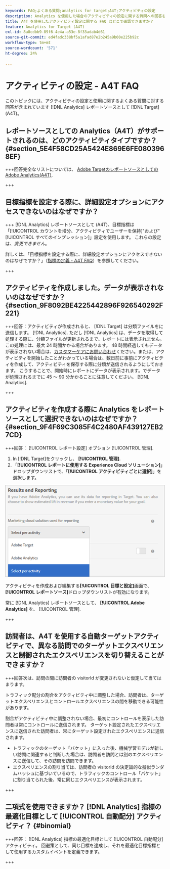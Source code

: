 ```yaml
---
keywords: FAQ;よくある質問;analytics for target;A4T;アクティビティの設定
description: Analytics を使用した場合のアクティビティの設定に関する質問への回答を見つけます。 [!DNL Target] (A4T)。 A4T では、 [!DNL Target]  アクティビティに Analytics のレポート機能を使用できます。
title: A4T を使用したアクティビティ設定に関する FAQ はどこで確認できますか？
feature: Analytics for Target (A4T)
exl-id: 8a8cdbb9-89f6-4e4a-a53e-8f33adab4d61
source-git-commit: ed4fadc338bf5a1afad87e2b245a9b00e225b92c
workflow-type: tm+mt
source-wordcount: '571'
ht-degree: 24%

---
```


# アクティビティの設定 - A4T FAQ

このトピックには、アクティビティの設定と使用に関するよくある質問に対する回答が含まれています [!DNL Analytics] レポートソースとして [!DNL Target] (A4T)。

## レポートソースとしての Analytics（A4T）がサポートされるのは、どのアクティビティタイプですか？ {#section_5E4F58CD25A5424E869E6FE0803968EF}

+++回答完全なリストについては、 [Adobe TargetのレポートソースとしてのAdobe Analytics(A4T)](/help/main/c-integrating-target-with-mac/a4t/a4t.md#concept_7540C8C04259434AB6EE33B09F47A1DE).

+++

## 目標指標を設定する際に、詳細設定オプションにアクセスできないのはなぜですか？

+++ [!DNL Analytics] レポートソースとして (A4T)、目標指標は「[!UICONTROL カウントを増分、アクティビティでユーザーを保持]&quot;および&quot;[!UICONTROL すべてのインプレッション]」設定を使用します。 これらの設定は、*変更できません*。

詳しくは、「目標指標を設定する際に、詳細設定オプションにアクセスできないのはなぜですか？」（[指標の定義 - A4T FAQ](/help/main/c-integrating-target-with-mac/a4t/r-a4t-faq/a4t-faq-metric-definition.md)）を参照してください。

+++

## アクティビティを作成しました。データが表示されないのはなぜですか？ {#section_9F8092BE4225442896F926540292F221}


+++回答：アクティビティが作成されると、 [!DNL Target] は分類ファイルをに送信します。 [!DNL Analytics]. ただし [!DNL Analytics] は、データを取得して処理する際に、分類ファイルが更新されるまで、レポートには表示されません。 この処理には、最大 24 時間かかる場合があります。 48 時間経過してもデータが表示されない場合は、[カスタマーケアにお問い合わせ](/help/main/cmp-resources-and-contact-information.md#reference_ACA3391A00EF467B87930A450050077C)ください。または、アクティビティを開始したことがわかっている場合は、数日前に事前にアクティビティを作成して、アクティビティを保存する際に分類が送信されるようにしておきます。 こうすることで、開始時にレポートにデータが表示されます。でデータが処理されるまでに 45 ～ 90 分かかることに注意してください。 [!DNL Analytics].

+++

## アクティビティを作成する際に Analytics をレポートソースとして選択できないのはなぜですか？ {#section_9F4F69C3085F4C2480AF439127EB27CD}

+++回答： [!UICONTROL レポート設定] オプション [!UICONTROL 管理].

1. In [!DNL Target]をクリックし、 **[!UICONTROL 管理]**.
1. 「**[!UICONTROL レポートに使用する Experience Cloud ソリューション]**」ドロップダウンリストで、「**[!UICONTROL アクティビティごとに選択]**」を選択します。

![アクティビティごとに選択画像](assets/select-per-activity.png)

アクティビティを作成および編集する&#x200B;**[!UICONTROL 目標と設定]**&#x200B;画面で、**[!UICONTROL レポートソース]**&#x200B;ドロップダウンリストが有効になります。

常に [!DNL Analytics] レポートソースとして、 **[!UICONTROL Adobe Analytics]** を、 [!UICONTROL 管理].

+++

## 訪問者は、A4T を使用する自動ターゲットアクティビティで、異なる訪問でのターゲットエクスペリエンスと制御されたエクスペリエンスを切り替えることができますか？

+++回答次は、訪問の間に訪問者の visitorId が変更されないと仮定して当てはまります。

トラフィック配分の割合をアクティビティ中に調整した場合、訪問者は、ターゲットエクスペリエンスとコントロールエクスペリエンスの間を移動できる可能性があります。

割合がアクティビティ中に調整されない場合、最初にコントロールを表示した訪問者は常にコントロールに送信されます。 ターゲット設定されたエクスペリエンスに送信された訪問者は、常にターゲット設定されたエクスペリエンスに送信されます。

* トラフィックのターゲット「バケット」に入った後、機械学習モデルが新しい訪問に関連すると判断した場合は、訪問者を訪問とは別のエクスペリエンスに送信して、その訪問を訪問できます。
* エクスペリエンスの割り当ては、訪問者の visitorId の決定論的な擬似ランダムハッシュに基づいているので、トラフィックのコントロール「バケット」に割り当てられた後、常に同じエクスペリエンスが表示されます。

+++

## 二項式を使用できますか？ [!DNL Analytics] 指標の最適化目標として [!UICONTROL 自動配分] アクティビティ？ {#binomial}

+++回答： [!DNL Analytics] 指標の最適化目標として [!UICONTROL 自動配分] アクティビティ。 回避策として、同じ目標を達成し、それを最適化目標指標として使用するカスタムイベントを定義できます。

+++